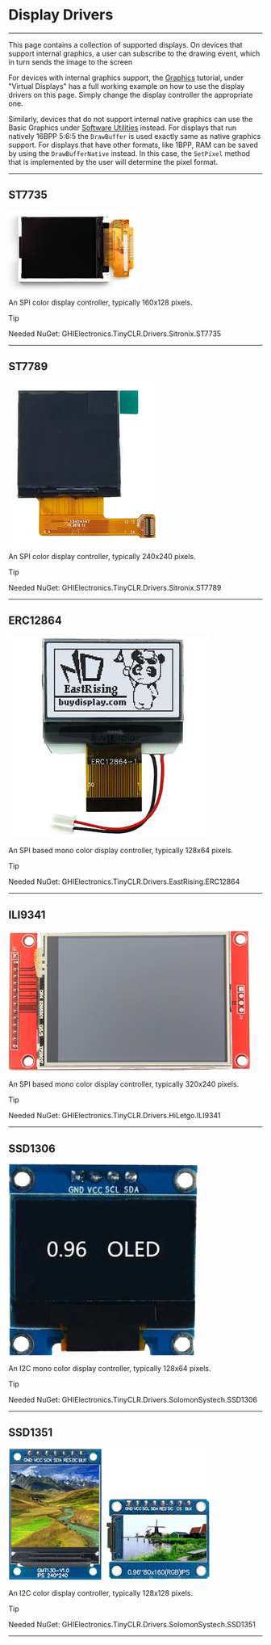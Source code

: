 # Display Drivers
---

This page contains a collection of supported displays. On devices that support internal graphics, a user can subscribe to the drawing event, which in turn sends the image to the screen

For devices with internal graphics support, the [Graphics](../tutorials/graphics.md) tutorial, under "Virtual Displays" has a full working example on how to use the display drivers on this page. Simply change the display controller the appropriate one.

Similarly, devices that do not support internal native graphics can use the Basic Graphics under [Software Utilities](software-utility.md) instead. For displays that run natively 16BPP 5:6:5 the `DrawBuffer` is used exactly same as native graphics support. For displays that have other formats, like 1BPP, RAM can be saved by using the `DrawBufferNative` instead. In this case, the `SetPixel` method that is implemented by the user will determine the pixel format.

---

## ST7735
![ST7735](./images/ST7735.png)

An SPI color display controller, typically 160x128 pixels. 

>[!TIP]
>Needed NuGet: GHIElectronics.TinyCLR.Drivers.Sitronix.ST7735

---

## ST7789
![ST7789](./images/ST7789.png)

An SPI color display controller, typically 240x240 pixels.

>[!TIP]
>Needed NuGet: GHIElectronics.TinyCLR.Drivers.Sitronix.ST7789

---

## ERC12864
![ERC12864](./images/ERC12864.png)

An SPI based mono color display controller, typically 128x64 pixels.

>[!TIP]
>Needed NuGet: GHIElectronics.TinyCLR.Drivers.EastRising.ERC12864

---

## ILI9341
![ILI9341](./images/ILI9341.png)

An SPI based mono color display controller, typically 320x240 pixels.

>[!TIP]
>Needed NuGet: GHIElectronics.TinyCLR.Drivers.HiLetgo.ILI9341

---

## SSD1306
![SSD1306](./images/SSD1306.png)

An I2C mono color display controller, typically 128x64 pixels.

>[!TIP]
>Needed NuGet: GHIElectronics.TinyCLR.Drivers.SolomonSystech.SSD1306

---

## SSD1351
![SSD1351](./images/SSD1351.png)

An I2C color display controller, typically 128x128 pixels. 

>[!TIP]
>Needed NuGet: GHIElectronics.TinyCLR.Drivers.SolomonSystech.SSD1351

---




